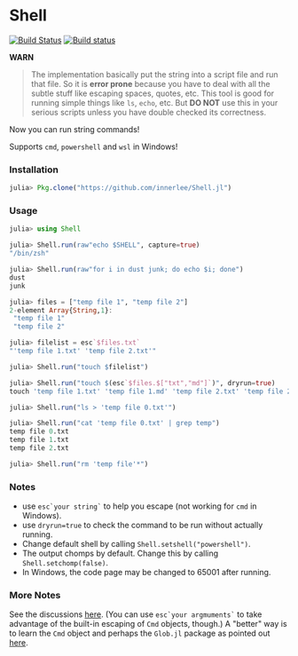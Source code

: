 # Shell

[![Build Status](https://travis-ci.org/innerlee/Shell.jl.svg?branch=master)](https://travis-ci.org/innerlee/Shell.jl)
[![Build status](https://ci.appveyor.com/api/projects/status/v545p6s5rbiwtx2y?svg=true)](https://ci.appveyor.com/project/innerlee/shell-jl)

**WARN**
> The implementation basically put the string into a script file and run that file.
So it is **error prone** because you have to deal with all the subtle stuff like escaping spaces, quotes, etc.
This tool is good for running simple things like `ls`, `echo`, etc.
But **DO NOT** use this in your serious scripts unless you have double checked its correctness.

Now you can run string commands!

Supports `cmd`, `powershell` and `wsl` in Windows!

### Installation

```julia
julia> Pkg.clone("https://github.com/innerlee/Shell.jl")
```

### Usage
```julia
julia> using Shell

julia> Shell.run(raw"echo $SHELL", capture=true)
"/bin/zsh"

julia> Shell.run(raw"for i in dust junk; do echo $i; done")
dust
junk

julia> files = ["temp file 1", "temp file 2"]
2-element Array{String,1}:
 "temp file 1"
 "temp file 2"

julia> filelist = esc`$files.txt`
"'temp file 1.txt' 'temp file 2.txt'"

julia> Shell.run("touch $filelist")

julia> Shell.run("touch $(esc`$files.$["txt","md"]`)", dryrun=true)
touch 'temp file 1.txt' 'temp file 1.md' 'temp file 2.txt' 'temp file 2.md'

julia> Shell.run("ls > 'temp file 0.txt'")

julia> Shell.run("cat 'temp file 0.txt' | grep temp")
temp file 0.txt
temp file 1.txt
temp file 2.txt

julia> Shell.run("rm 'temp file'*")
```

### Notes

* use `` esc`your string` `` to help you escape (not working for `cmd` in Windows).
* use `dryrun=true` to check the command to be run without actually running.
* Change default shell by calling `Shell.setshell("powershell")`.
* The output chomps by default. Change this by calling `Shell.setchomp(false)`.
* In Windows, the code page may be changed to 65001 after running.

### More Notes

See the discussions [here](https://discourse.julialang.org/t/a-small-package-to-run-string-as-shell-command/6163).
(You can use `` esc`your argmuments` `` to take advantage of the built-in escaping of `Cmd` objects, though.)
A "better" way is to learn the `Cmd` object and perhaps the `Glob.jl` package as pointed out [here](https://discourse.julialang.org/t/a-small-package-to-run-string-as-shell-command/6163/5).
